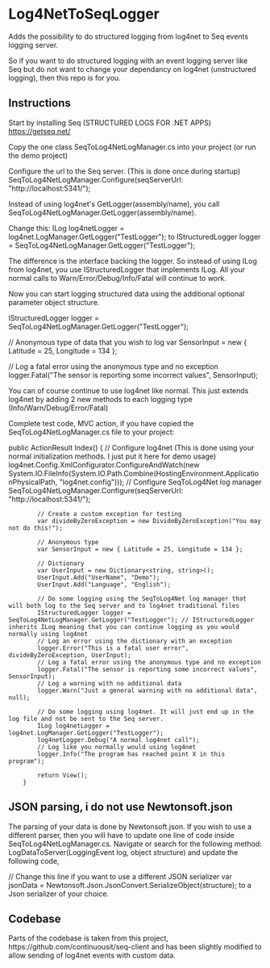 # Log4NetToSeqLogger
Adds the possibility to do structured logging from log4net to Seq events logging server.

So if you want to do structured logging with an event logging server like Seq but do not want to change your dependancy on log4net (unstructured logging), then this repo is for you.

<h2>Instructions</h2>

Start by installing Seq (STRUCTURED LOGS FOR .NET APPS)
https://getseq.net/

Copy the one class SeqToLog4NetLogManager.cs into your project (or run the demo project)

Configure the url to the Seq server. (This is done once during startup)
SeqToLog4NetLogManager.Configure(seqServerUrl: "http://localhost:5341/");

Instead of using log4net's GetLogger(assembly/name), you call SeqToLog4NetLogManager.GetLogger(assembly/name).

Change this:
ILog log4netLogger = log4net.LogManager.GetLogger("TestLogger");
to
IStructuredLogger logger = SeqToLog4NetLogManager.GetLogger("TestLogger");

The difference is the interface backing the logger. So instead of using ILog from log4net, you use IStructuredLogger that implements ILog. All your normal calls to Warn/Error/Debug/Info/Fatal will continue to work.

Now you can start logging structured data using the additional optional parameter object structure.

IStructuredLogger logger = SeqToLog4NetLogManager.GetLogger("TestLogger");

// Anonymous type of data that you wish to log
var SensorInput = new { Latitude = 25, Longitude = 134 };

// Log a fatal error using the anonymous type and no exception
logger.Fatal("The sensor is reporting some incorrect values", SensorInput);


You can of course continue to use log4net like normal. This just extends log4net by adding 2 new methods to each logging type (Info/Warn/Debug/Error/Fatal)


Complete test code, MVC action, if you have copied the SeqToLog4NetLogManager.cs file to your project:

public ActionResult Index()
        {
            // Configure log4net (This is done using your normal initialization methods. I just put it here for demo usage)
            log4net.Config.XmlConfigurator.ConfigureAndWatch(new System.IO.FileInfo(System.IO.Path.Combine(HostingEnvironment.ApplicationPhysicalPath, "log4net.config")));
            // Configure SeqToLog4Net log manager
            SeqToLog4NetLogManager.Configure(seqServerUrl: "http://localhost:5341/");

            // Create a custom exception for testing
            var divideByZeroException = new DivideByZeroException("You may not do this!");

            // Anonymous type
            var SensorInput = new { Latitude = 25, Longitude = 134 };

            // Dictionary
            var UserInput = new Dictionary<string, string>();
            UserInput.Add("UserName", "Demo");
            UserInput.Add("Language", "English");
            
            // Do some logging using the SeqToLog4Net log manager that will both log to the Seq server and to log4net traditional files
            IStructuredLogger logger = SeqToLog4NetLogManager.GetLogger("TestLogger"); // IStructuredLogger inherits ILog meaning that you can continue logging as you would normally using log4net
            // Log an error using the dictionary with an exception
            logger.Error("This is a fatal user error", divideByZeroException, UserInput);
            // Log a fatal error using the anonymous type and no exception
            logger.Fatal("The sensor is reporting some incorrect values", SensorInput);
            // Log a warning with no additional data
            logger.Warn("Just a general warning with no additional data", null);

            // Do some logging using log4net. It will just end up in the log file and not be sent to the Seq server.
            ILog log4netLogger = log4net.LogManager.GetLogger("TestLogger");
            log4netLogger.Debug("A normal log4net call");
            // Log like you normally would using log4net
            logger.Info("The program has reached point X in this program");

            return View();
        }
        
<h2>JSON parsing, i do not use Newtonsoft.json</h2>
The parsing of your data is done by Newtonsoft.json. If you wish to use a different parser, then you will have to update one line of code inside SeqToLog4NetLogManager.cs.
Navigate or search for the following method: LogDataToServer(LoggingEvent log, object structure) and update the following code,

// Change this line if you want to use a different JSON serializer
var jsonData = Newtonsoft.Json.JsonConvert.SerializeObject(structure);
to a Json serializer of your choice.

<h2>Codebase</h2>
Parts of the codebase is taken from this project, https://github.com/continuousit/seq-client and has been slightly modified to allow sending of log4net events with custom data.
